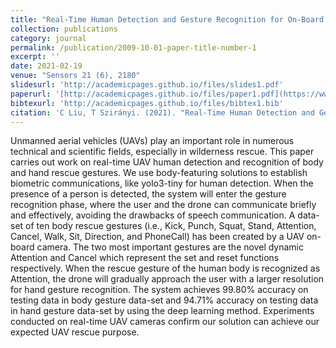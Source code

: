 ```yaml
---
title: "Real-Time Human Detection and Gesture Recognition for On-Board UAV Rescue"
collection: publications
category: journal
permalink: /publication/2009-10-01-paper-title-number-1
excerpt: ''
date: 2021-02-19
venue: "Sensors 21 (6), 2180"
slidesurl: 'http://academicpages.github.io/files/slides1.pdf'
paperurl: '[http://academicpages.github.io/files/paper1.pdf](https://www.mdpi.com/1424-8220/21/6/2180)'
bibtexurl: 'http://academicpages.github.io/files/bibtex1.bib'
citation: 'C Liu, T Szirányi. (2021). "Real-Time Human Detection and Gesture Recognition for On-Board UAV Rescue." <i>Sensors</i>. 21(6):2180. Editor’s Choice Article.'
---
```

Unmanned aerial vehicles (UAVs) play an important role in numerous technical and scientific fields, especially in wilderness rescue. This paper carries out work on real-time UAV human detection and recognition of body and hand rescue gestures. We use body-featuring solutions to establish biometric communications, like yolo3-tiny for human detection. When the presence of a person is detected, the system will enter the gesture recognition phase, where the user and the drone can communicate briefly and effectively, avoiding the drawbacks of speech communication. A data-set of ten body rescue gestures (i.e., Kick, Punch, Squat, Stand, Attention, Cancel, Walk, Sit, Direction, and PhoneCall) has been created by a UAV on-board camera. The two most important gestures are the novel dynamic Attention and Cancel which represent the set and reset functions respectively. When the rescue gesture of the human body is recognized as Attention, the drone will gradually approach the user with a larger resolution for hand gesture recognition. The system achieves 99.80% accuracy on testing data in body gesture data-set and 94.71% accuracy on testing data in hand gesture data-set by using the deep learning method. Experiments conducted on real-time UAV cameras confirm our solution can achieve our expected UAV rescue purpose.
